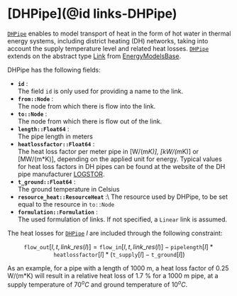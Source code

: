 # [DHPipe](@id links-DHPipe)

[`DHPipe`](@ref) enables to model transport of heat in the form of hot water in thermal energy systems, including district heating (DH) networks, taking into account the supply temperature level and related heat losses. [`DHPipe`](@ref) extends on the abstract type [Link](https://github.com/EnergyModelsX/EnergyModelsBase.jl/blob/main/src/structures/link.jl) from [EnergyModelsBase](https://github.com/EnergyModelsX/EnergyModelsBase.jl/tree/main). 

DHPipe has the following fields:
- **`id`** :\
     The field `id` is only used for providing a name to the link.
- **`from::Node`** :\
     The node from which there is flow into the link.
- **`to::Node`** :\
     The node from which there is flow out of the link.
- **`length::Float64`** :\
    The pipe length in meters
- **`heatlossfactor::Float64`** :\
    The heat loss factor per meter pipe in [W/(m*K)], [kW/(m*K)] or [MW/(m*K)], depending on the applied unit for energy. Typical values for heat loss factors in DH pipes can be found at the website of the DH pipe manufacturer [LOGSTOR](https://www.logstor.com/district-heating/logstor-lab/lambda-values). 
- **`t_ground::Float64`** :\
    The ground temperature in Celsius
- **`resource_heat::ResourceHeat`** :\ 
    The resource used by DHPipe, to be set equal to the resource in `to::Node`
- **`formulation::Formulation`** :\
    The used formulation of links. If not specified, a `Linear` link is assumed.

The heat losses for [`DHPipe`](@ref) $l$  are included through the following constraint:
  ```math
  \texttt{flow\_out}[l, t, link\_res(l)] = \texttt{flow\_in}[l, t, link\_res(l)] - \texttt{pipelength}[l] * \texttt{heatlossfactor}[l] * (\texttt{t\_supply}[l] - \texttt{t\_ground}[l])
  ```
 As an example, for a pipe with a length of 1000 m, a heat loss factor of 0.25 W/(m*K) will result in a relative heat loss of 1.7 % for a 1000 m pipe, at a supply temperature of $70^oC$ and ground temperature of $10^oC$.

